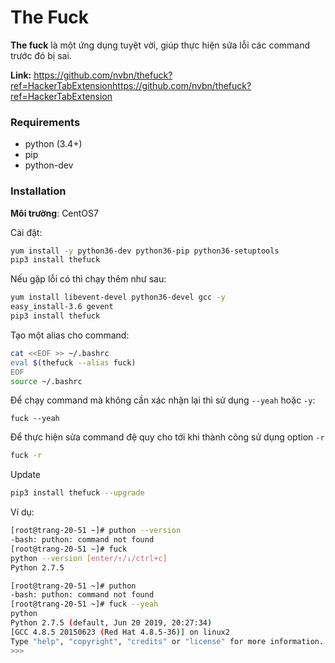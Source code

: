 # The Fuck 

**The fuck** là một ứng dụng tuyệt vời, giúp thực hiện sửa lỗi các command trước đó bị sai.

**Link:** https://github.com/nvbn/thefuck?ref=HackerTabExtensionhttps://github.com/nvbn/thefuck?ref=HackerTabExtension


### Requirements

* python (3.4+)
* pip
* python-dev


### Installation

**Môi trường**: CentOS7

Cài đặt:

```sh
yum install -y python36-dev python36-pip python36-setuptools
pip3 install thefuck
```

Nếu gặp lỗi có thì chạy thêm như sau:

```sh
yum install libevent-devel python36-devel gcc -y
easy_install-3.6 gevent
pip3 install thefuck
```

Tạo một alias cho command:

```sh
cat <<EOF >> ~/.bashrc
eval $(thefuck --alias fuck)
EOF
source ~/.bashrc
```

Để chạy command mà không cần xác nhận lại thì sử dụng `--yeah` hoặc `-y`:

```
fuck --yeah
```

Để thực hiện sửa command đệ quy cho tới khi thành công sử dụng option `-r`

```sh
fuck -r
```

Update

```sh
pip3 install thefuck --upgrade
```

Ví dụ:

```sh
[root@trang-20-51 ~]# puthon --version
-bash: puthon: command not found
[root@trang-20-51 ~]# fuck
python --version [enter/↑/↓/ctrl+c]
Python 2.7.5

[root@trang-20-51 ~]# puthon
-bash: puthon: command not found
[root@trang-20-51 ~]# fuck --yeah
python
Python 2.7.5 (default, Jun 20 2019, 20:27:34)
[GCC 4.8.5 20150623 (Red Hat 4.8.5-36)] on linux2
Type "help", "copyright", "credits" or "license" for more information.
>>>
```

